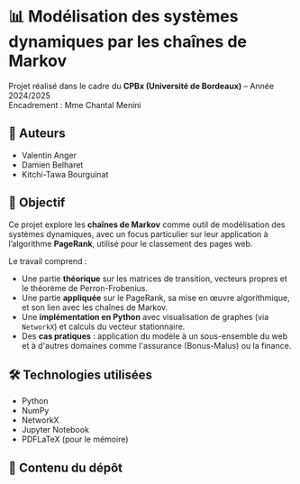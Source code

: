 # 📊 Modélisation des systèmes dynamiques par les chaînes de Markov

Projet réalisé dans le cadre du **CPBx (Université de Bordeaux)** – Année 2024/2025  
Encadrement : Mme Chantal Menini

## 👥 Auteurs
- Valentin Anger  
- Damien Belharet  
- Kitchi-Tawa Bourguinat

## 🎯 Objectif

Ce projet explore les **chaînes de Markov** comme outil de modélisation des systèmes dynamiques, avec un focus particulier sur leur application à l’algorithme **PageRank**, utilisé pour le classement des pages web.

Le travail comprend :
- Une partie **théorique** sur les matrices de transition, vecteurs propres et le théorème de Perron-Frobenius.
- Une partie **appliquée** sur le PageRank, sa mise en œuvre algorithmique, et son lien avec les chaînes de Markov.
- Une **implémentation en Python** avec visualisation de graphes (via `NetworkX`) et calculs du vecteur stationnaire.
- Des **cas pratiques** : application du modèle à un sous-ensemble du web et à d'autres domaines comme l'assurance (Bonus-Malus) ou la finance.

## 🛠️ Technologies utilisées

- Python  
- NumPy  
- NetworkX  
- Jupyter Notebook  
- PDFLaTeX (pour le mémoire)

## 📁 Contenu du dépôt
